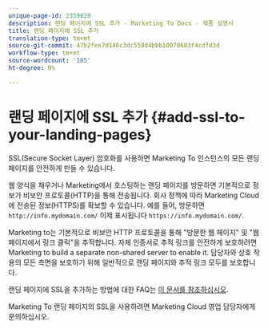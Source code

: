 ```yaml
---
unique-page-id: 2359828
description: 랜딩 페이지에 SSL 추가 - Marketing To Docs - 제품 설명서
title: 랜딩 페이지에 SSL 추가
translation-type: tm+mt
source-git-commit: 47b2fee7d146c3dc558d4bbb10070683f4cdfd3d
workflow-type: tm+mt
source-wordcount: '185'
ht-degree: 0%

---
```



# 랜딩 페이지에 SSL 추가 {#add-ssl-to-your-landing-pages}

SSL(Secure Socket Layer) 암호화를 사용하면 Marketing To 인스턴스의 모든 랜딩 페이지를 안전하게 만들 수 있습니다.

웹 양식을 채우거나 Marketing에서 호스팅하는 랜딩 페이지를 방문하면 기본적으로 정보가 비보안 프로토콜(HTTP)을 통해 전송됩니다. 회사 정책에 따라 Marketing Cloud에 전송된 정보(HTTPS)를 확보할 수 있습니다. 예를 들어, 방문하면 `http://info.mydomain.com/` 이제 표시됩니다 `https://info.mydomain.com/`.

Marketing to는 기본적으로 비보안 HTTP 프로토콜을 통해 &quot;방문한 웹 페이지&quot; 및 &quot;웹 페이지에서 링크 클릭&quot;을 추적합니다. 자체 인증서로 추적 링크를 안전하게 보호하려면 Marketing to build a separate non-shared server to enable it. 담당자와 상호 작용의 모든 측면을 보호하기 위해 일반적으로 랜딩 페이지와 추적 링크 모두를 보호합니다.

랜딩 페이지에 SSL을 추가하는 방법에 대한 FAQ는 [이 문서를 참조하십시오](http://nation.marketo.com/docs/DOC-5612).

Marketing To 랜딩 페이지의 SSL을 사용하려면 Marketing Cloud 영업 담당자에게 문의하십시오.
